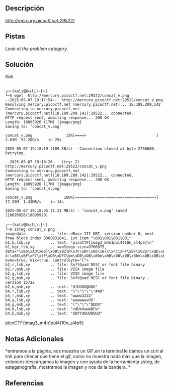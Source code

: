 ## Descripción

*http://mercury.picoctf.net:29522/*
## Pistas

*Look at the problem category.*

## Solución

*Kali*
```

┌──(kali㉿kali)-[~]
└─$ wget  http://mercury.picoctf.net:29522/concat_v.png
--2025-05-07 19:17:54--  http://mercury.picoctf.net:29522/concat_v.png
Resolving mercury.picoctf.net (mercury.picoctf.net)... 18.189.209.142
Connecting to mercury.picoctf.net (mercury.picoctf.net)|18.189.209.142|:29522... connected.
HTTP request sent, awaiting response... 200 OK
Length: 18095920 (17M) [image/png]
Saving to: ‘concat_v.png’

concat_v.png               15%[====>                               ]   2.63M  92.2KB/s    in 25s     

2025-05-07 19:18:19 (109 KB/s) - Connection closed at byte 2756600. Retrying.

--2025-05-07 19:18:20--  (try: 2)  http://mercury.picoctf.net:29522/concat_v.png
Connecting to mercury.picoctf.net (mercury.picoctf.net)|18.189.209.142|:29522... connected.
HTTP request sent, awaiting response... 200 OK
Length: 18095920 (17M) [image/png]
Saving to: ‘concat_v.png’

concat_v.png              100%[===================================>]  17.26M  1.41MB/s    in 14s     

2025-05-07 19:18:35 (1.21 MB/s) - ‘concat_v.png’ saved [18095920/18095920]

┌──(kali㉿kali)-[~]
└─$ zsteg concat_v.png
imagedata           .. file: dBase III DBT, version number 0, next free block index 3368931841, 1st item "\001\001\001\001"
b1,b,lsb,xy         .. text: "picoCTF{imag3_m4n1pul4t10n_sl4p5}\n"
b1,bgr,lsb,xy       .. <wbStego size=9706075, data="\xB6\xAD\xB6}\xDB\xB2lR\x7F\xDF\x86\xB7c\xFC\xFF\xBF\x02Zr\x8E\xE2Z\x12\xD8q\xE5&MJ-X:\xB5\xBF\xF7\x7F\xDB\xDFI\bm\xDB\xDB\x80m\x00\x00\x00\xB6m\xDB\xDB\xB6\x00\x00\x00\xB6\xB6\x00m\xDB\x12\x12m\xDB\xDB\x00\x00\x00\x00\x00\xB6m\xDB\x00\xB6\x00\x00\x00\xDB\xB6mm\xDB\xB6\xB6\x00\x00\x00\x00\x00m\xDB", even=true, mix=true, controlbyte="[">
b2,r,lsb,xy         .. file: SoftQuad DESC or font file binary
b2,r,msb,xy         .. file: VISX image file
b2,g,lsb,xy         .. file: VISX image file
b2,g,msb,xy         .. file: SoftQuad DESC or font file binary - version 15722
b2,b,msb,xy         .. text: "UfUUUU@UUU"
b4,r,lsb,xy         .. text: "\"\"\"\"\"#4D"
b4,r,msb,xy         .. text: "wwww3333"
b4,g,lsb,xy         .. text: "wewwwwvUS"
b4,g,msb,xy         .. text: "\"\"\"\"DDDD"
b4,b,lsb,xy         .. text: "vdUeVwweDFw"
b4,b,msb,xy         .. text: "UUYYUUUUUUUU"

```
picoCTF{imag3_m4n1pul4t10n_sl4p5}
## Notas Adicionales 

*entramos a la página, nos muestra un GIF,en la terminal le damos un curl al link para checar que tiene el gif, como no muestra nada mas que la imagen, entonces descargamos la imagen y con ayuda de la herramienta zsteg, de esteganografia, mostramos la imagen y nos da la bandera. *
## Referencias 
